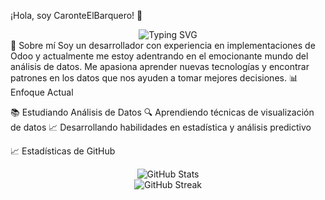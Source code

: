 ¡Hola, soy CaronteElBarquero! 👋
<div align="center">
  <img src="https://readme-typing-svg.demolab.com?font=Fira+Code&pause=1000&color=2196F3&center=true&vCenter=true&width=435&lines=Desarrollador+Python;Estudiante+de+An%C3%A1lisis+de+Datos;Especialista+en+Odoo" alt="Typing SVG" />
</div>
🚀 Sobre mí
Soy un desarrollador con experiencia en implementaciones de Odoo y actualmente me estoy adentrando en el emocionante mundo del análisis de datos. Me apasiona aprender nuevas tecnologías y encontrar patrones en los datos que nos ayuden a tomar mejores decisiones.
📊 Enfoque Actual

📚 Estudiando Análisis de Datos
🔍 Aprendiendo técnicas de visualización de datos
📈 Desarrollando habilidades en estadística y análisis predictivo


📈 Estadísticas de GitHub
<div align="center">
  <img src="https://github-readme-stats.vercel.app/api?username=CaronteElBarquero&show_icons=true&theme=radical" alt="GitHub Stats" />
</div>
<div align="center">
  <img src="https://github-readme-streak-stats.herokuapp.com/?user=CaronteElBarquero&theme=radical" alt="GitHub Streak" />
</div>
